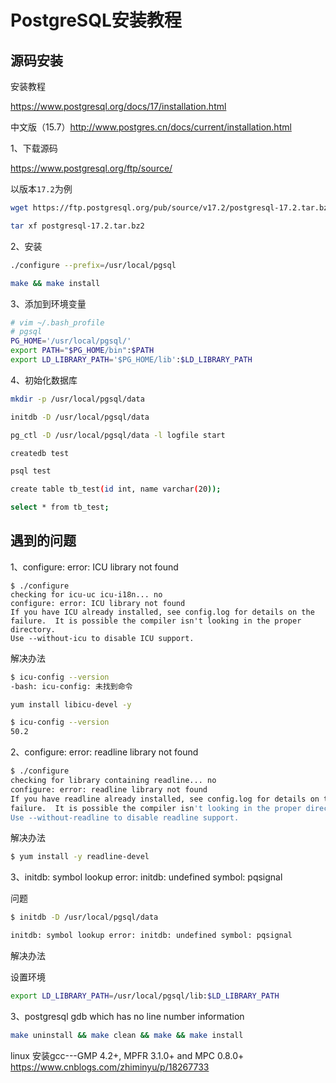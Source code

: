 # PostgreSQL安装教程


## 源码安装

安装教程

https://www.postgresql.org/docs/17/installation.html

中文版（15.7）http://www.postgres.cn/docs/current/installation.html

1、下载源码

https://www.postgresql.org/ftp/source/

以版本`17.2`为例

```bash
wget https://ftp.postgresql.org/pub/source/v17.2/postgresql-17.2.tar.bz2

tar xf postgresql-17.2.tar.bz2
```

2、安装

```bash
./configure --prefix=/usr/local/pgsql

make && make install
```

3、添加到环境变量

```bash
# vim ~/.bash_profile
# pgsql
PG_HOME='/usr/local/pgsql/'
export PATH="$PG_HOME/bin":$PATH
export LD_LIBRARY_PATH='$PG_HOME/lib':$LD_LIBRARY_PATH
```

4、初始化数据库

```bash
mkdir -p /usr/local/pgsql/data

initdb -D /usr/local/pgsql/data

pg_ctl -D /usr/local/pgsql/data -l logfile start

createdb test

psql test

create table tb_test(id int, name varchar(20));

select * from tb_test;
```

## 遇到的问题

1、configure: error: ICU library not found

```shell
$ ./configure
checking for icu-uc icu-i18n... no
configure: error: ICU library not found
If you have ICU already installed, see config.log for details on the
failure.  It is possible the compiler isn't looking in the proper directory.
Use --without-icu to disable ICU support.
```

解决办法

```bash
$ icu-config --version
-bash: icu-config: 未找到命令

yum install libicu-devel -y

$ icu-config --version
50.2
```

2、configure: error: readline library not found

```bash
$ ./configure
checking for library containing readline... no
configure: error: readline library not found
If you have readline already installed, see config.log for details on the
failure.  It is possible the compiler isn't looking in the proper directory.
Use --without-readline to disable readline support.
```

解决办法

```bash
$ yum install -y readline-devel
```


3、initdb: symbol lookup error: initdb: undefined symbol: pqsignal

问题
```bash
$ initdb -D /usr/local/pgsql/data

initdb: symbol lookup error: initdb: undefined symbol: pqsignal
```

解决办法

设置环境

```bash
export LD_LIBRARY_PATH=/usr/local/pgsql/lib:$LD_LIBRARY_PATH
```

3、postgresql gdb which has no line number information

```bash
make uninstall && make clean && make && make install
```

linux 安装gcc---GMP 4.2+, MPFR 3.1.0+ and MPC 0.8.0+ 
https://www.cnblogs.com/zhiminyu/p/18267733